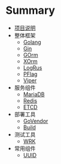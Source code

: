 # Summary

* [项目说明](README.md)
* 整体框架
    * [Golang](golang.md)
    * [Gin](framework/gin.md)
    * [GOrm](framework/gorm.md)
    * [XOrm](framework/xorm.md)
    * [LogRus](framework/logrus.md)
    * [PFlag](framework/pflag.md)
    * [Viper](framework/viper.md)
* 服务组件
    * [MariaDB](service/mariadb.md)
    * [Redis](service/redis.md)
    * [ETCD](service/etcd.md)
* 部署工具
    * [GoVendor](deploy/govendor.md)
    * [Build](deploy/build.md)
* 测试工具
    * [WRK](test/wrk.md)
* 常用组件
    * [UUID](uuid.md)
